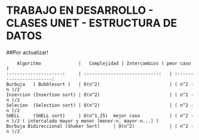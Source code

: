 # TRABAJO EN DESARROLLO - CLASES UNET - ESTRUCTURA DE DATOS 

##Por actualizar! 

    	Algoritmo              |   Complejidad | Intercambios ( peor caso )
    :--------------------:     | :---------------------------:   | :-----------------------:
    Burbuja   ( Bubblesort )   | O(n^2)                          | ( n^2 - n )/2
    Insercion (Insertion sort) | O(n^2)                          | ( n^2 - n )/2
    Selecion  (Selection sort) | O(n^2)                          | ( n^2 - n )/2
    SHELL     (SHELL sort)     | O(n^1.25)  mejor caso           | ( n^2 - n )/2 ( intercalado mayor y menor [menor-n, mayor-n...] )
    Burbuja Bidireccional (Shaker Sort)     | O(n^2)             | ( n^2 - n )/2